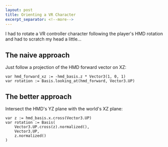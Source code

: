 ```yaml
---
layout: post
title: Orienting a VR Character
excerpt_separator: <!--more-->
---
```


I had to rotate a VR controller character following the player's HMD rotation and had to scratch my head a little...
<!--more-->

## The naive approach

Just follow a projection of the HMD forward vector on XZ:

```gdscript
var hmd_forward_xz := -hmd_basis.z * Vector3(1, 0, 1)
var rotation := Basis.looking_at(hmd_forward, Vector3.UP)
```

<script type="module" src="/assets/vr-hmd-forward.js"></script>
<div id="vr-hmd-forward-root"></div>

## The better approach

Intersect the HMD's YZ plane with the world's XZ plane:

```gdscript
var z := hmd_basis.x.cross(Vector3.UP)
var rotation := Basis(
    Vector3.UP.cross(z).normalized(),
    Vector3.UP,
    z.normalized()
)
```

<script type="module" src="/assets/vr-hmd-yz-plane.js"></script>
<div id="vr-hmd-yz-plane-root"></div>
